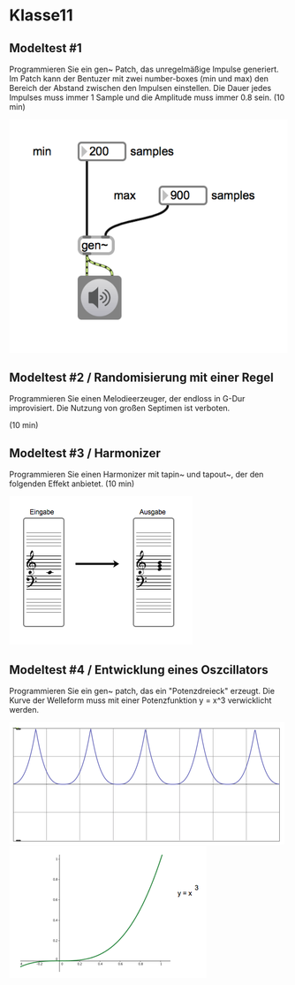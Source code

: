 # Klasse11

## Modeltest #1


Programmieren Sie ein gen~ Patch, das unregelmäßige Impulse generiert. Im Patch kann der Bentuzer mit zwei number-boxes (min und max) den Bereich der Abstand zwischen den Impulsen einstellen. Die Dauer jedes Impulses muss immer 1 Sample und die Amplitude muss immer 0.8 sein. (10 min)

![](Klasse11/png/modeltest.png)

## Modeltest #2 / Randomisierung mit einer Regel

Programmieren Sie einen Melodieerzeuger, der endloss in G-Dur improvisiert. Die Nutzung von großen Septimen ist verboten.

(10 min)

## Modeltest #3 / Harmonizer

Programmieren Sie einen Harmonizer mit tapin~ und tapout~, der den folgenden Effekt anbietet. (10 min)

![](Klasse11/png/harm.png)

## Modeltest #4 / Entwicklung eines Oszcillators 

Programmieren Sie ein gen~ patch, das ein "Potenzdreieck" erzeugt.
Die Kurve der Welleform muss mit einer Potenzfunktion y = x^3 verwicklicht werden.

![](Klasse11/png/potenz.png)
![](Klasse11/png/curve.png)
